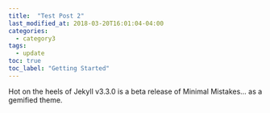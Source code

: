 ```yaml
---
title:  "Test Post 2"
last_modified_at: 2018-03-20T16:01:04-04:00
categories: 
  - category3
tags:
  - update
toc: true
toc_label: "Getting Started"
---
```


Hot on the heels of Jekyll v3.3.0 is a beta release of Minimal Mistakes... as a gemified theme.

